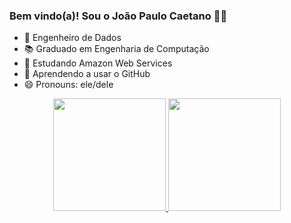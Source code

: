 ### Bem vindo(a)! Sou o João Paulo Caetano 🙏🏾

- 🔭 Engenheiro de Dados
- 📚 Graduado em Engenharia de Computação
- 🌱 Estudando Amazon Web Services
- 🤔 Aprendendo a usar o GitHub
- 😄 Pronouns: ele/dele

<div align="center">
  <a href="https://github.com/jp-caetano">
  <img height="180em" src="https://github-readme-stats.vercel.app/api?username=jp-caetano&show_icons=true&theme=dark&include_all_commits=true&count_private=true"/>
  <img height="180em" src="https://github-readme-stats.vercel.app/api/top-langs/?username=jp-caetano&layout=compact&langs_count=7&theme=dark"/>
</div>
